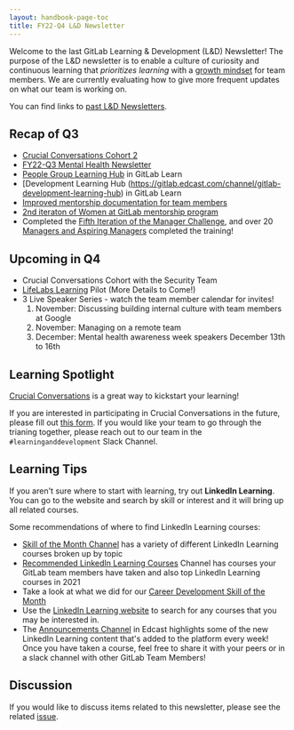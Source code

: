 ```yaml
---
layout: handbook-page-toc
title: FY22-Q4 L&D Newsletter
---
```


Welcome to the last GitLab Learning & Development (L&D) Newsletter! The purpose of the L&D newsletter is to enable a culture of curiosity and continuous learning that *prioritizes learning* with a [growth mindset](/handbook/values/#growth-mindset) for team members. We are currently evaluating how to give more frequent updates on what our team is working on. 

You can find links to [past L&D Newsletters](/handbook/people-group/learning-and-development/newsletter/#past-newsletters). 

## Recap of Q3

* [Crucial Conversations Cohort 2](/handbook/people-group/learning-and-development/learning-initiatives/#crucial-conversations) 
* [FY22-Q3 Mental Health Newsletter](/handbook/people-group/learning-and-development/newsletter/mental-health-newsletter/FY22-Q3/) 
* [People Group Learning Hub](https://gitlab.edcast.com/channel/people-group-learning-hub) in GitLab Learn
* [Development Learning Hub (https://gitlab.edcast.com/channel/gitlab-development-learning-hub) in GitLab Learn
* [Improved mentorship documentation for team members](https://about.gitlab.com/handbook/people-group/learning-and-development/mentor/)
* [2nd iteraton of Women at GitLab mentorship program](https://about.gitlab.com/company/culture/inclusion/tmrg-gitlab-women/mentorship-program/)
* Completed the [Fifth Iteration of the Manager Challenge](https://about.gitlab.com/handbook/people-group/learning-and-development/manager-challenge/), and over 20 [Managers and Aspiring Managers](https://docs.google.com/presentation/d/1s_yNEKLVDJ-nYTsvD568lpz1Bfan6qIZoZrY0ZEEkHI/edit#slide=id.gd2286d9050_0_7) completed the training!

## Upcoming in Q4

* Crucial Conversations Cohort with the Security Team
* [LifeLabs Learning](https://lifelabslearning.com/) Pilot (More Details to Come!) 
* 3 Live Speaker Series - watch the team member calendar for invites!
     1. November: Discussing building internal culture with team members at Google
     1. November: Managing on a remote team
     1. December: Mental health awareness week speakers December 13th to 16th

## Learning Spotlight 

[Crucial Conversations](/handbook/leadership/crucial-conversations/) is a great way to kickstart your learning! 

If you are interested in participating in Crucial Conversations in the future, please fill out [this form](https://docs.google.com/forms/d/e/1FAIpQLSdqwibbQZs-zL-IX9aq9Yzgozm-y3i0Vwh59T8T1nR74mxmFQ/viewform). If you would like your team to go through the trianing together, please reach out to our team in the `#learninganddevelopment` Slack Channel. 

## Learning Tips 

If you aren't sure where to start with learning, try out **LinkedIn Learning**. You can go to the website and search by skill or interest and it will bring up all related courses. 

Some recommendations of where to find LinkedIn Learning courses: 

* [Skill of the Month Channel](https://gitlab.edcast.com/channel/skill-of-the-month-fy22) has a variety of different LinkedIn Learning courses broken up by topic 
* [Recommended LinkedIn Learning Courses](https://gitlab.edcast.com/channel/recommended-linkedin-learning-courses) Channel has courses your GitLab team members have taken and also top LinkedIn Learning courses in 2021 
* Take a look at what we did for our [Career Development Skill of the Month](/handbook/people-group/learning-and-development/career-development/#skill-of-the-month) 
* Use the [LinkedIn Learning website](https://www.linkedin.com/learning/) to search for any courses that you may be interested in.
* The [Announcements Channel](https://gitlab.edcast.com/channel/gitlab-corporate-channel) in Edcast highlights some of the new LinkedIn Learning content that's added to the platform every week! Once you have taken a course, feel free to share it with your peers or in a slack channel with other GitLab Team Members! 

## Discussion 

If you would like to discuss items related to this newsletter, please see the related [issue](https://gitlab.com/gitlab-com/people-group/learning-development/newsletter/-/issues/13). 
